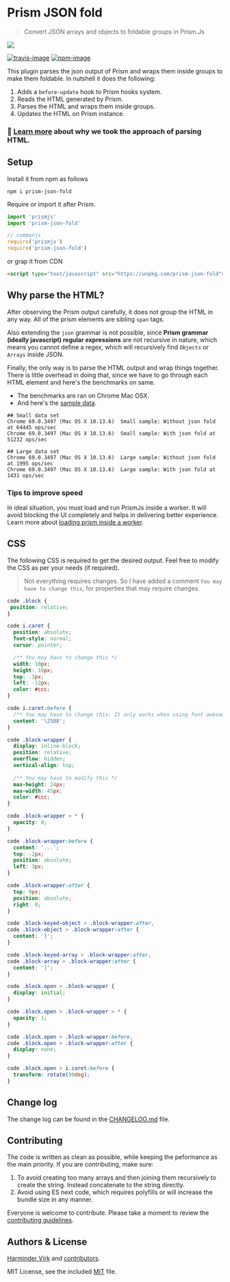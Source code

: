 # Prism JSON fold
> Convert JSON arrays and objects to foldable groups in Prism.Js

![](https://res.cloudinary.com/adonisjs/image/upload/q_100/v1537431260/prism-json-fold_vhw5tf.gif)

[![travis-image]][travis-url]
[![npm-image]][npm-url]

This plugin parses the json output of Prism and wraps them inside groups to make them foldable. In nutshell it does the following:

1. Adds a `before-update` hook to Prism hooks system.
2. Reads the HTML generated by Prism.
3. Parses the HTML and wraps them inside groups.
4. Updates the HTML on Prism instance.

### 💁 [Learn more](#why-parse-the-html) about why we took the approach of parsing HTML.

## Setup
Install it from npm as follows

```shell
npm i prism-json-fold
```

Require or import it after Prism.

```js
import 'prismjs'
import 'prism-json-fold'

// commonjs
require('prismjs')
require('prism-json-fold')
```

or grap it from CDN

```html
<script type="text/javascript" src="https://unpkg.com/prism-json-fold"></script>
```

## Why parse the HTML?
After observing the Prism output carefully, it does not group the HTML in any way. All of the prism elements are sibling `span` tags.

Also extending the `json` grammar is not possible, since **Prism grammar (ideally javascript) regular expressions** are not recursive in nature, which means you cannot define a regex, which will recursively find `Objects` or `Arrays` inside JSON.

Finally, the only way is to parse the HTML output and wrap things together. There is little overhead in doing that, since we have to go through each HTML element and here's the benchmarks on same.

- The benchmarks are ran on Chrome Mac OSX.
- And here's the [sample data](benchmarks/samples.js).

```shell
## Small data set
Chrome 69.0.3497 (Mac OS X 10.13.6)  Small sample: Without json fold at 64445 ops/sec
Chrome 69.0.3497 (Mac OS X 10.13.6)  Small sample: With json fold at 51232 ops/sec

## Large data set
Chrome 69.0.3497 (Mac OS X 10.13.6)  Large sample: Without json fold at 1995 ops/sec
Chrome 69.0.3497 (Mac OS X 10.13.6)  Large sample: With json fold at 1431 ops/sec
```

### Tips to improve speed
In ideal situation, you must load and run PrismJs inside a worker. It will avoid blocking the UI completely and helps in delivering better experience. Learn more about [loading prism inside a worker]().

## CSS
The following CSS is required to get the desired output. Feel free to modify the CSS as per your needs (if required).

> Not everything requires changes. So I have added a comment `You may have to change this`, for properties that may require changes.

```css
code .block {
 position: relative;
}

code i.caret {
  position: absolute;
  font-style: normal;
  cursor: pointer;

  /** You may have to change this */
  width: 10px;
  height: 10px;
  top: -3px;
  left: -12px;
  color: #ccc;
}

code i.caret:before {
  /** You may have to change this: It only works when using font awesome */
  content: '\25B8';
}

code .block-wrapper {
  display: inline-block;
  position: relative;
  overflow: hidden;
  vertical-align: top;
  
  /** You may have to modify this */
  max-height: 24px;
  max-width: 45px;
  color: #ccc;
}

code .block-wrapper > * {
  opacity: 0;
}

code .block-wrapper:before {
  content: '...';
  top: -2px;
  position: absolute;
  left: 3px;
}

code .block-wrapper:after {
  top: 0px;
  position: absolute;
  right: 0;
}

code .block-keyed-object > .block-wrapper:after,
code .block-object > .block-wrapper:after {
  content: '}';
}

code .block-keyed-array > .block-wrapper:after,
code .block-array > .block-wrapper:after {
  content: ']';
}

code .block.open > .block-wrapper {
  display: initial;
}

code .block.open > .block-wrapper > * {
  opacity: 1;
}

code .block.open > .block-wrapper:before,
code .block.open > .block-wrapper:after {
  display: none;
}

code .block.open > i.caret:before {
  transform: rotate(90deg);
}
```

## Change log
The change log can be found in the [CHANGELOG.md](CHANGELOG.md) file.

## Contributing
The code is written as clean as possible, while keeping the peformance as the main priority. If you are contributing, make sure:

1. To avoid creating too many arrays and then joining them recursively to create the string. Instead concatenate to the string directly.
2. Avoid using ES next code, which requires polyfills or will increase the bundle size in any manner.

Everyone is welcome to contribute. Please take a moment to review the [contributing guidelines](CONTRIBUTING.md).

## Authors & License
[Harminder Virk](https://github.com/thetutlage) and [contributors](https://github.com/dimerapp/prism-json-fold/graphs/contributors).

MIT License, see the included [MIT](LICENSE.md) file.

[travis-image]: https://img.shields.io/travis/dimerapp/prism-json-fold/master.svg?style=flat-square&logo=travis
[travis-url]: https://travis-ci.org/dimerapp/prism-json-fold "travis"

[npm-image]: https://img.shields.io/npm/v/prism-json-fold.svg?style=flat-square&logo=npm
[npm-url]: https://npmjs.org/package/prism-json-fold "npm"

